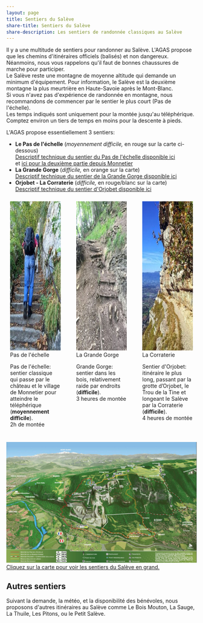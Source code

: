```yaml
---
layout: page
title: Sentiers du Salève
share-title: Sentiers du Salève
share-description: Les sentiers de randonnée classiques au Salève
---
```

Il y a une multitude de sentiers pour randonner au Salève. L'AGAS propose que les chemins d'itinéraires officiels (balisés) et non dangereux. Néanmoins, nous vous rappelons qu'il faut de bonnes chaussures de marche pour participer.\
Le Salève reste une montagne de moyenne altitude qui demande un minimum d'équipement. Pour information, le Salève est la deuxième montagne la plus meurtrière en Haute-Savoie après le Mont-Blanc.\
Si vous n'avez pas d'expérience de randonnée en montagne, nous recommandons de commencer par le sentier le plus court (Pas de l'échelle).\
Les temps indiqués sont uniquement pour la montée jusqu'au téléphérique. Comptez environ un tiers de temps en moins pour la descente à pieds.

L'AGAS propose essentiellement 3 sentiers:

* **Le Pas de l'échelle** (*moyennement difficile,* en rouge sur la carte ci-dessous) <br>[Descriptif technique du sentier du Pas de l'échelle disponible ici](https://rando-saleve.net/eglmonnetier.html) <br>et [ici pour la deuxième partie depuis Monnetier](https://rando-saleve.net/itiner.html#ma1ancre)
* **La Grande Gorge** (*difficile,* en orange sur la carte) <br>[Descriptif technique du sentier de la Grande Gorge disponible ici](https://rando-saleve.net/salevr4g.html)
* **Orjobet - La Corraterie** (*difficile,* en rouge/blanc sur la carte) <br>[Descriptif technique du sentier d'Orjobet disponible ici](https://rando-saleve.net/salevr4o.html)


<div class="columns">
 <div style="flex-basis:301px;padding:10px">
  <div class="img_container">
   <img src="/assets/img/Pas-de-l-echelle.jpg" alt="Le Pas de l'échelle" width="281" height="394">
   <div class="img_legend">Pas de l'échelle</div>
  </div>
 <p>Pas de l'échelle: sentier classique qui passe par le château et le village de Monnetier pour atteindre le téléphérique (<strong>moyennement difficile</strong>).
  <br>2h de montée
 </p>
 </div>
 <div style="flex-basis:301px;padding:10px">
  <div class="img_container">
   <img src="/assets/img/Grande-Gorge.jpg" alt="La Grande Gorge" width="281" height="394">
   <div class="img_legend">La Grande Gorge</div>
  </div>
  <p>Grande Gorge: sentier dans les bois, relativement raide par endroits (<strong>difficile</strong>).
   <br>3 heures de montée
  </p>
 </div>
 
 <div style="flex-basis:301px;padding:10px">
  <div class="img_container">
   <img src="/assets/img/Corraterie.jpg" alt="La Corraterie" width="281" height="394">
   <div class="img_legend">La Corraterie</div>
  </div>
  <p>Sentier d'Orjobet: itinéraire le plus long, passant par la grotte d’Orjobet, le Trou de la Tine et longeant le Salève par la Corraterie (<strong>difficile</strong>).
   <br>4 heures de montée
  </p>
 </div>
</div>


[![Sentiers du Salève](/assets/img/sentiers-du-Saleve.jpg "Sentiers du Salève")](/assets/img/sentiers-du-Saleve.jpg "Sentiers du Salève")
[Cliquez sur la carte pour voir les sentiers du Salève en grand.](/assets/img/sentiers-du-Saleve.jpg "Sentiers du Salève")

## Autres sentiers

Suivant la demande, la météo, et la disponibilité des bénévoles, nous proposons d'autres itinéraires au Salève comme Le Bois Mouton, La Sauge, La Thuile, Les Pitons, ou le Petit Salève.
